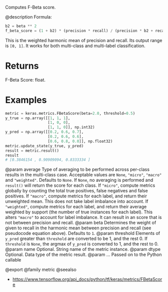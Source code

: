 Computes F-Beta score.

@description
Formula:

```python
b2 = beta ** 2
f_beta_score = (1 + b2) * (precision * recall) / (precision * b2 + recall)
```
This is the weighted harmonic mean of precision and recall.
Its output range is `[0, 1]`. It works for both multi-class
and multi-label classification.

# Returns
F-Beta Score: float.

# Examples
```python
metric = keras.metrics.FBetaScore(beta=2.0, threshold=0.5)
y_true = np.array([[1, 1, 1],
                   [1, 0, 0],
                   [1, 1, 0]], np.int32)
y_pred = np.array([[0.2, 0.6, 0.7],
                   [0.2, 0.6, 0.6],
                   [0.6, 0.8, 0.0]], np.float32)
metric.update_state(y_true, y_pred)
result = metric.result()
result
# [0.3846154 , 0.90909094, 0.8333334 ]
```

@param average Type of averaging to be performed across per-class results
    in the multi-class case.
    Acceptable values are `None`, `"micro"`, `"macro"` and
    `"weighted"`. Defaults to `None`.
    If `None`, no averaging is performed and `result()` will return
    the score for each class.
    If `"micro"`, compute metrics globally by counting the total
    true positives, false negatives and false positives.
    If `"macro"`, compute metrics for each label,
    and return their unweighted mean.
    This does not take label imbalance into account.
    If `"weighted"`, compute metrics for each label,
    and return their average weighted by support
    (the number of true instances for each label).
    This alters `"macro"` to account for label imbalance.
    It can result in an score that is not between precision and recall.
@param beta Determines the weight of given to recall
    in the harmonic mean between precision and recall (see pseudocode
    equation above). Defaults to `1`.
@param threshold Elements of `y_pred` greater than `threshold` are
    converted to be 1, and the rest 0. If `threshold` is
    `None`, the argmax of `y_pred` is converted to 1, and the rest to 0.
@param name Optional. String name of the metric instance.
@param dtype Optional. Data type of the metric result.
@param ... Passed on to the Python callable

@export
@family metric
@seealso
+ <https://www.tensorflow.org/api_docs/python/tf/keras/metrics/FBetaScore>
